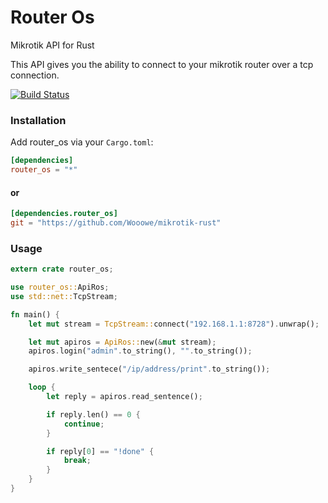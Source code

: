 Router Os
================
Mikrotik API for Rust

This API gives you the ability to connect to your mikrotik router over a tcp connection.

[![Build Status](https://travis-ci.org/Wooowe/mikrotik-rust.svg)](https://travis-ci.org/Wooowe/mikrotik-rust)

### Installation

Add router_os via your `Cargo.toml`:
```toml
[dependencies]
router_os = "*"
```

#### or

```toml
[dependencies.router_os]
git = "https://github.com/Wooowe/mikrotik-rust"
```

### Usage
```rs
extern crate router_os;

use router_os::ApiRos;
use std::net::TcpStream;

fn main() {
    let mut stream = TcpStream::connect("192.168.1.1:8728").unwrap();

	let mut apiros = ApiRos::new(&mut stream);
	apiros.login("admin".to_string(), "".to_string());

    apiros.write_sentece("/ip/address/print".to_string());

    loop {
        let reply = apiros.read_sentence();

        if reply.len() == 0 {
            continue;
        }

        if reply[0] == "!done" {
            break;
        }
    }
}
```
